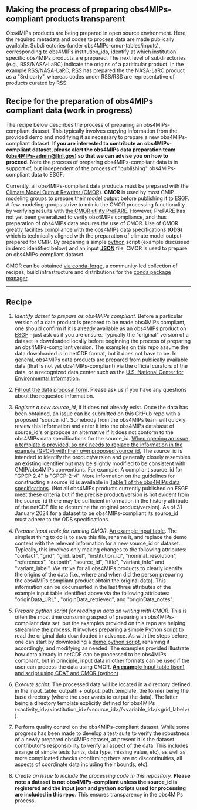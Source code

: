 ## Making the process of preparing obs4MIPs-compliant products transparent

Obs4MIPs products are being prepared in open source environment. Here, the required metadata and codes to process data are made publically available. Subdirectories (under obs4MIPs-cmor-tables/inputs), corresponding to obs4MIPs institution_ids, identify at which institution specific obs4MIPs products are prepared. The next level of subdirectories (e.g., RSS/NASA-LaRC) indicate the origins of a pariticular product. In the example RSS/NASA-LaRC, RSS has prepared the the NASA-LaRC product as a "3rd party", whereas codes under RSS/RSS are representative of products curated by RSS.

## Recipe for the preparation of obs4MIPs compliant data (work in progress)

The recipe below describes the process of preparing an obs4MIPs-compliant dataset. This typically involves copying information from the provided demo and modifying it as necessary to prepare a new obs4MIPs-compliant dataset.  **If you are interested to contribute an obs4MIPs-compliant dataset, please alert the obs4MIPs data preparation team (obs4MIPs-admin@llnl.gov) so that we can advise you on how to proceed.** Note the process of preparing obs4MIPs-compliant data is in support of, but independent of the process of "publishing" obs4MIPs-compliant data to ESGF.   

Currently, all obs4MIPs-compliant data products must be prepared with the [Climate Model Output Rewriter (CMOR)](https://cmor.llnl.gov).  **CMOR** is used by most CMIP modeling groups to prepare their model output before publishing it to ESGF.  A few modeling groups strive to mimic the CMOR processing functionality by verifying results with [the CMOR utility PrePARE](https://github.com/PCMDI/cmor/blob/main/LibCV/PrePARE/PrePARE.py).  However, PrePARE has not yet been generalized to verify obs4MIPs compliance, and thus preparation of obs4MIPs data requires the use of CMOR.  Use of CMOR greatly facilites compliance with the [obs4MIPs data specifications (**ODS**)](https://pcmdi.github.io/obs4MIPs/dataStandards.html) which is technically aligned with the preparation of climate model output prepared for CMIP.  By preparing a simple [python](https://python.org) script (example discussed in demo identified below) and an input [**JSON**](https://json.org) file, CMOR is used to prepare an obs4MIPs-compliant dataset.   

CMOR can be obtained [via conda-forge](https://cmor.llnl.gov/mydoc_cmor3_conda/), a community-led collection of recipes, build infrastructure and distributions for the [conda package manager](https://docs.conda.io/projects/conda/en/latest).  

---

## Recipe

1) _*Identify datset to prepare as obs4MIPs compliant.*_ Before a particular version of a data product is prepared to be made obs4MIPs compliant, one should confirm if it is already available as an obs4MIPs product on [ESGF](https://aims2.llnl.gov/search) - just ask us if you are unsure. Typically the "original" version of a dataset is downloaded locally before beginning the process of preparing an obs4MIPs-compliant version.  The examples on this repo assume the data downloaded is in netCDF format, but it does not have to be.  In general, obs4MIPs data products are prepared from publically available data (that is not yet obs4MIPs-compliant) via the official curators of the data, or a recognized data center such as the [U.S. National Center for Environmental Information](https://www.nesdis.noaa.gov/data-research-services/data-collections).     

2) [Fill out the data proposal form](https://bit.ly/obs4MIPs-submit).  Please ask us if you have any questions about the requested information.

3) _*Register a new source_id*_, if it does not already exist. Once the data has been obtained, an issue can be submitted on this GitHub repo with a proposed "source_id".  Somebody from the obs4MIPs team will quickly review this information and enter it into the obs4MIPs database of source_id's or propose an alternative if it does not conform to the obs4MIPs data specifications for the source_id.  [When opening an issue, a template is provided, so one needs to replace the information in the example (GPCP) with their own proposed source_id.](https://github.com/PCMDI/obs4MIPs-cmor-tables/issues/new)  The source_id is intended to identify the product/version and generally closely resembles an existing identifier but may be slightly modified to be consistent with CMIP/obs4MIPs conventions.  For example: A compliant source_id for "GPCP 2.4" is "GPCP-2-4".  More information on the guidelines for constructing a source_id is available in [Table 1 of the obs4MIPs data specifications](https://docs.google.com/document/d/1FXXBhUh71Hjus557ZTD3EKPi_2zxeLvi1aICXOjVYPc/edit#heading=h.7zmnv8xlfe08).  (Not all obs4MIPs products currently published on ESGF meet these criteria but if the precise product/version is not evident from the source_id there may be sufficient information in the history attribute of the netCDF file to determine the original product/version).  As of 31 January 2024 for a dataset to be obs4MIPs-compliant its source_id must adhere to the ODS specifications.  

4) _*Prepare input table for running CMOR*_.  [An example input table](https://github.com/PCMDI/obs4MIPs-cmor-tables/blob/master/demo/CMAP-V1902.json).  The simplest thing to do is to save this file, rename it, and replace the demo content with the relevant information for a new source_id or dataset.  Typically, this involves only making changes to the following attributes:  "contact", "grid", "grid_label", "institution_id", "nominal_resolution", "references", "outpath", "source_id", "title", "variant_info" and "variant_label". We strive for all obs4MIPs products to clearly identify the origins of the data (i.e., where and when did the person preparing the obs4MIPs compliant product obtain the original data).  This information can be documented in the last three attributes of the example input table identified above via the following attributes: "originData_URL" , "originData_retrieved", and "originData_notes".

5) _*Prepare python script for reading in data an writing with CMOR*_.  This is often the most time consuming aspect of preparing an obs4MIPs-compliant data set, but the examples provided on this repo are helping streamline the process.  It involves preparing a simple Python script to read the original data downloaded in advance.  As with the steps before, one can start by downloading a [demo python script](https://github.com/PCMDI/obs4MIPs-cmor-tables/blob/master/demo/runCMORdemo_CMAP-V1902.py), renaming it accordingly, and modifying as needed. The examples provided illustrate how data already in netCDF can be processed to be obs4MIPs compliant, but in principle, input data in other formats can be used if the user can process the data using CMOR. [**An example** Input table (json) and script using CDAT and CMOR (python)](https://github.com/PCMDI/obs4MIPs-cmor-tables/tree/master/demo)

6) _*Execute script.*_  The processed data will be located in a directory defined in the input_table: outpath + output_path_template, the former being the base directory (where the user wants to output the data). The latter being a directory template explicitly defined for obs4MIPs (<activity_id>/<institution_id>/<source_id>/<frequency>/<variable_id>/<grid_label>/<version>).
   
8) Perform quality control on the obs4MIPs-compliant dataset. While some progress has been made to develop a test-suite to verify the robustness of a newly prepared obs4MIPs dataset, at present it is the dataset contributor's responsibility to verify all aspect of the data.  This includes a range of simple tests (units, data type, missing value, etc), as well as more complicated checks (confirming there are no discontinuities, all aspects of coordinate data including their bounds, etc).   
  
9) _*Create an issue to include the processing code in this repository.*_  **Please note a dataset is not obs4MIPs-compliant unless the source_id is registered and the input json and python scripts used for processing are included in this repo.**  This ensures transparency in the obs4MIPs process. 
    
